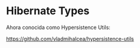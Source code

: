 # Hibernate Types 

Ahora conocida como Hypersistence Utils:

https://github.com/vladmihalcea/hypersistence-utils